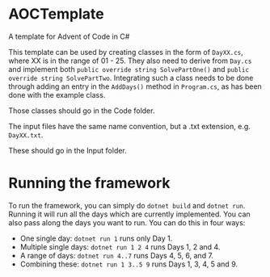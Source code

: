 # AOCTemplate
A template for Advent of Code in C#

This template can be used by creating classes in the form of ```DayXX.cs```, where XX is in the range of 01 - 25. They also need to derive from ``Day.cs`` and implement both ``public override string SolvePartOne()`` and ``public override string SolvePartTwo``. Integrating such a class needs to be done through adding an entry in the ``AddDays()`` method in ``Program.cs``, as has been done with the example class.

Those classes should go in the Code folder.

The input files have the same name convention, but a .txt extension, e.g. ``DayXX.txt``. 

These should go in the Input folder.

# Running the framework

To run the framework, you can simply do ```dotnet build``` and ```dotnet run```. Running it will run all the days which are currently implemented. You can also pass along the days you want to run. You can do this in four ways:
- One single day:        ``dotnet run 1`` runs only Day 1.
- Multiple single days:  ``dotnet run 1 2 4`` runs Days 1, 2 and 4.
- A range of days:       ``dotnet run 4..7`` runs Days 4, 5, 6, and 7.
- Combining these:       ``dotnet run 1 3..5 9`` runs Days 1, 3, 4, 5 and 9.
